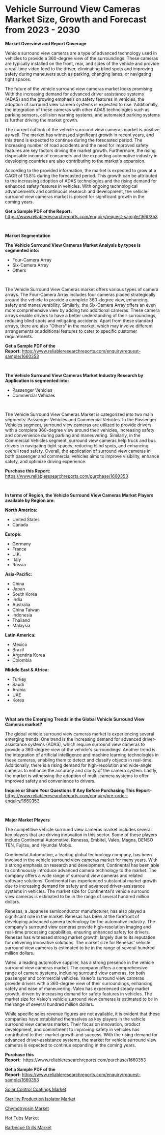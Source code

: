 <p><h1>Vehicle ​Surround View Cameras Market Size, Growth and Forecast from 2023 - 2030</h1></p><p><strong>Market Overview and Report Coverage</strong></p>
<p><p>Vehicle ​surround view cameras are a type of advanced technology used in vehicles to provide a 360-degree view of the surroundings. These cameras are typically installed on the front, rear, and sides of the vehicle and provide a real-time video feed to the driver, eliminating blind spots and improving safety during maneuvers such as parking, changing lanes, or navigating tight spaces.</p><p>The future of the vehicle ​surround view cameras market looks promising. With the increasing demand for advanced driver assistance systems (ADAS) and the growing emphasis on safety features in vehicles, the adoption of surround view camera systems is expected to rise. Additionally, the integration of these cameras with other ADAS technologies such as parking sensors, collision warning systems, and automated parking systems is further driving the market growth.</p><p>The current outlook of the vehicle ​surround view cameras market is positive as well. The market has witnessed significant growth in recent years, and this trend is expected to continue during the forecasted period. The increasing number of road accidents and the need for improved safety features are key factors driving the market growth. Furthermore, the rising disposable income of consumers and the expanding automotive industry in developing countries are also contributing to the market's expansion.</p><p>According to the provided information, the market is expected to grow at a CAGR of 13.8% during the forecasted period. This growth can be attributed to the increasing adoption of ADAS technologies and the rising demand for enhanced safety features in vehicles. With ongoing technological advancements and continuous research and development, the vehicle ​surround view cameras market is poised for significant growth in the coming years.</p></p>
<p><strong>Get a Sample PDF of the Report:</strong> <a href="https://www.reliableresearchreports.com/enquiry/request-sample/1660353">https://www.reliableresearchreports.com/enquiry/request-sample/1660353</a></p>
<p>&nbsp;</p>
<p><strong>Market Segmentation</strong></p>
<p><strong>The Vehicle ​Surround View Cameras Market Analysis by types is segmented into:</strong></p>
<p><ul><li>Four-Camera Array</li><li>Six-Camera Array</li><li>Others</li></ul></p>
<p>&nbsp;</p>
<p><p>The Vehicle Surround View Cameras market offers various types of camera arrays. The Four-Camera Array includes four cameras placed strategically around the vehicle to provide a complete 360-degree view, enhancing safety and maneuverability. Similarly, the Six-Camera Array offers an even more comprehensive view by adding two additional cameras. These camera arrays enable drivers to have a better understanding of their surroundings, reducing blind spots and mitigating accidents. Apart from these standard arrays, there are also "Others" in the market, which may involve different arrangements or additional features to cater to specific customer requirements.</p></p>
<p><strong>Get a Sample PDF of the Report:</strong>&nbsp;<a href="https://www.reliableresearchreports.com/enquiry/request-sample/1660353">https://www.reliableresearchreports.com/enquiry/request-sample/1660353</a></p>
<p>&nbsp;</p>
<p><strong>The Vehicle ​Surround View Cameras Market Industry Research by Application is segmented into:</strong></p>
<p><ul><li>Passenger Vehicles</li><li>Commercial Vehicles</li></ul></p>
<p>&nbsp;</p>
<p><p>The Vehicle Surround View Cameras Market is categorized into two main segments: Passenger Vehicles and Commercial Vehicles. In the Passenger Vehicles segment, surround view cameras are utilized to provide drivers with a complete 360-degree view around their vehicles, increasing safety and convenience during parking and maneuvering. Similarly, in the Commercial Vehicles segment, surround view cameras help truck and bus drivers in navigating tight spaces, reducing blind spots, and enhancing overall road safety. Overall, the application of surround view cameras in both passenger and commercial vehicles aims to improve visibility, enhance safety, and optimize driving experience.</p></p>
<p><strong>Purchase this Report:</strong>&nbsp; <a href="https://www.reliableresearchreports.com/purchase/1660353">https://www.reliableresearchreports.com/purchase/1660353</a></p>
<p>&nbsp;</p>
<p><strong>In terms of Region, the Vehicle ​Surround View Cameras Market Players available by Region are:</strong></p>
<p>
    <p> <strong> North America: </strong>
        <ul>
            <li>United States</li>
            <li>Canada</li>
        </ul>
        </p> 
    <p> <strong> Europe: </strong>
        <ul>
            <li>Germany</li>
            <li>France</li>
            <li>U.K.</li>
            <li>Italy</li>
            <li>Russia</li>
        </ul>
        </p> 
    <p> <strong> Asia-Pacific: </strong>
        <ul>
            <li>China</li>
            <li>Japan</li>
            <li>South Korea</li>
            <li>India</li>
            <li>Australia</li>
            <li>China Taiwan</li>
            <li>Indonesia</li>
            <li>Thailand</li>
            <li>Malaysia</li>
        </ul>
        </p> 
    <p> <strong> Latin America: </strong>
        <ul>
            <li>Mexico</li>
            <li>Brazil</li>
            <li>Argentina Korea</li>
            <li>Colombia</li>
        </ul>
        </p> 
    <p> <strong> Middle East & Africa: </strong>
        <ul>
            <li>Turkey</li>
            <li>Saudi</li>
            <li>Arabia</li>
            <li>UAE</li>
            <li>Korea</li>
        </ul>
    </p>
    </p>
<p>&nbsp;</p>
<p><strong>What are the Emerging Trends in the Global Vehicle ​Surround View Cameras market?</strong></p>
<p><p>The global vehicle surround view cameras market is experiencing several emerging trends. One trend is the increasing demand for advanced driver-assistance systems (ADAS), which require surround view cameras to provide a 360-degree view of the vehicle's surroundings. Another trend is the integration of artificial intelligence and machine learning technologies in these cameras, enabling them to detect and classify objects in real-time. Additionally, there is a rising demand for high-resolution and wide-angle cameras to enhance the accuracy and clarity of the camera system. Lastly, the market is witnessing the adoption of multi-camera systems to offer improved safety and convenience to drivers.</p></p>
<p><strong>Inquire or Share Your Questions If Any Before Purchasing This Report</strong>- <a href="https://www.reliableresearchreports.com/enquiry/pre-order-enquiry/1660353">https://www.reliableresearchreports.com/enquiry/pre-order-enquiry/1660353</a></p>
<p>&nbsp;</p>
<p><strong>Major Market Players</strong></p>
<p><p>The competitive vehicle surround view cameras market includes several key players that are driving innovation in this sector. Some of these players include Continental Automotive, Renesas, Embitel, Valeo, Magna, DENSO TEN, Fujitsu, and Hyundai Mobis.</p><p>Continental Automotive, a leading global technology company, has been involved in the vehicle surround view cameras market for many years. With a strong emphasis on research and development, Continental has been able to continuously introduce advanced camera technology to the market. The company offers a wide range of surround view cameras and related software solutions. Continental has experienced substantial market growth due to increasing demand for safety and advanced driver-assistance systems in vehicles. The market size for Continental's vehicle surround view cameras is estimated to be in the range of several hundred million dollars.</p><p>Renesas, a Japanese semiconductor manufacturer, has also played a significant role in the market. Renesas has been at the forefront of developing advanced camera technology for the automotive industry. The company's surround view cameras provide high-resolution imaging and real-time processing capabilities, ensuring enhanced safety for drivers. Renesas has witnessed strong market growth, largely due to its reputation for delivering innovative solutions. The market size for Renesas' vehicle surround view cameras is estimated to be in the range of several hundred million dollars.</p><p>Valeo, a leading automotive supplier, has a strong presence in the vehicle surround view cameras market. The company offers a comprehensive range of camera systems, including surround view cameras, for both passenger and commercial vehicles. Valeo's surround view cameras provide drivers with a 360-degree view of their surroundings, enhancing safety and ease of maneuvering. Valeo has experienced steady market growth, driven by increasing demand for safety features in vehicles. The market size for Valeo's vehicle surround view cameras is estimated to be in the range of several hundred million dollars.</p><p>While specific sales revenue figures are not available, it is evident that these companies have established themselves as key players in the vehicle surround view cameras market. Their focus on innovation, product development, and commitment to improving safety in vehicles has contributed to their market growth and success. With the rising demand for advanced driver-assistance systems, the market for vehicle surround view cameras is expected to continue expanding in the coming years.</p></p>
<p><strong>Purchase this Report:</strong>&nbsp;&nbsp;<a href="https://www.reliableresearchreports.com/purchase/1660353">https://www.reliableresearchreports.com/purchase/1660353</a></p>
<p></p>
<p><strong>Get a Sample PDF of the Report:</strong>&nbsp;<a href="https://www.reliableresearchreports.com/enquiry/request-sample/1660353">https://www.reliableresearchreports.com/enquiry/request-sample/1660353</a></p>
<p><p><a href="https://medium.com/@elianehilll2023/solar-control-coatings-market-analysis-its-cagr-market-segmentation-and-global-industry-overview-927d073d97f5">Solar Control Coatings Market</a></p><p><a href="https://github.com/lilstefpacute/Market-Research-Report-List-1/blob/main/sterility-production-isolator-market.md">Sterility Production Isolator Market</a></p><p><a href="https://medium.com/@mikemonahan1944/chymotrypsin-market-outlook-industry-overview-and-forecast-2023-to-2030-57c7539723c5">Chymotrypsin Market</a></p><p><a href="https://www.linkedin.com/pulse/hot-tubs-market-research-report-provides-thorough-industry-mhlxe/">Hot Tubs Market</a></p><p><a href="https://www.linkedin.com/pulse/barbecue-grills-market-size-2023-2030-global-industrial-dabie/">Barbecue Grills Market</a></p></p>